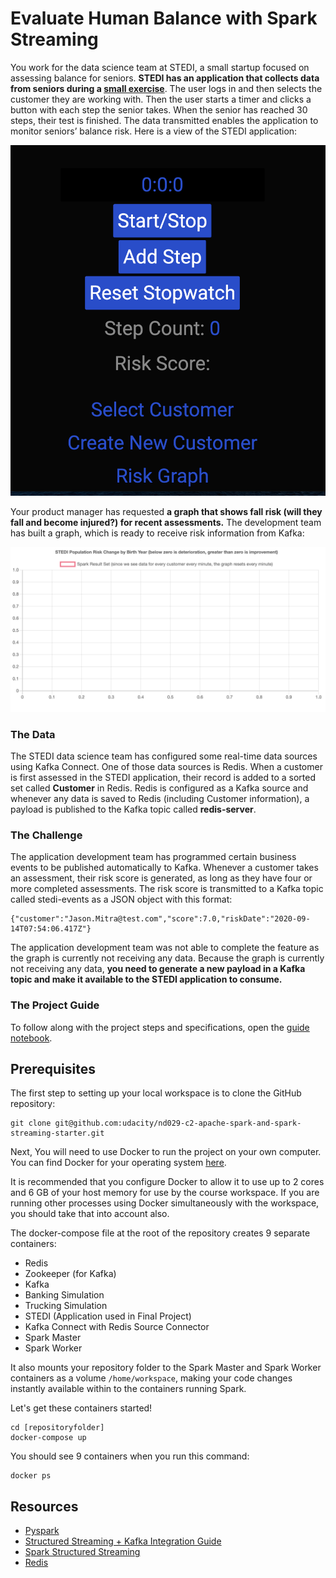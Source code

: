 # Evaluate Human Balance with Spark Streaming
You work for the data science team at STEDI, a small startup focused on assessing balance for seniors. **STEDI has an application that collects data from seniors during a [small exercise](https://www.youtube.com/watch?v=XosjuXTCGeg&feature=youtu.be)**. The user logs in and then selects the customer they are working with. Then the user starts a timer and clicks a button with each step the senior takes. When the senior has reached 30 steps, their test is finished. The data transmitted enables the application to monitor seniors’ balance risk. Here is a view of the STEDI application:

![STEDI Application](./images/stedi_application.png)

Your product manager has requested **a graph that shows fall risk (will they fall and become injured?) for recent assessments.** The development team has built a graph, which is ready to receive risk information from Kafka:

![STEDI Risk Graph](./images/stedi_risk_graph.png)

### The Data
The STEDI data science team has configured some real-time data sources using Kafka Connect. One of those data sources is Redis. When a customer is first assessed in the STEDI application, their record is added to a sorted set called **Customer** in Redis. Redis is configured as a Kafka source and whenever any data is saved to Redis (including Customer information), a payload is published to the Kafka topic called **redis-server**.

### The Challenge
The application development team has programmed certain business events to be published automatically to Kafka. Whenever a customer takes an assessment, their risk score is generated, as long as they have four or more completed assessments. The risk score is transmitted to a Kafka topic called stedi-events as a JSON object with this format:
```
{"customer":"Jason.Mitra@test.com","score":7.0,"riskDate":"2020-09-14T07:54:06.417Z"}
```
The application development team was not able to complete the feature as the graph is currently not receiving any data. Because the graph is currently not receiving any data, **you need to generate a new payload in a Kafka topic and make it available to the STEDI application to consume.**

### The Project Guide
To follow along with the project steps and specifications, open the [guide notebook](./Guide.ipynb).

## Prerequisites
The first step to setting up your local workspace is to clone the GitHub repository:
```
git clone git@github.com:udacity/nd029-c2-apache-spark-and-spark-streaming-starter.git
```
Next, You will need to use Docker to run the project on your own computer. You can find Docker for your operating system [here](https://docs.docker.com/get-docker/).

It is recommended that you configure Docker to allow it to use up to 2 cores and 6 GB of your host memory for use by the course workspace. If you are running other processes using Docker simultaneously with the workspace, you should take that into account also.

The docker-compose file at the root of the repository creates 9 separate containers:
- Redis
- Zookeeper (for Kafka)
- Kafka
- Banking Simulation
- Trucking Simulation
- STEDI (Application used in Final Project)
- Kafka Connect with Redis Source Connector
- Spark Master
- Spark Worker

It also mounts your repository folder to the Spark Master and Spark Worker containers as a volume `/home/workspace`, making your code changes instantly available within to the containers running Spark.

Let's get these containers started!
```
cd [repositoryfolder]
docker-compose up
```
You should see 9 containers when you run this command:
```
docker ps
```

## Resources
- [Pyspark](https://spark.apache.org/docs/latest/api/python/index.html)
- [Structured Streaming + Kafka Integration Guide](https://spark.apache.org/docs/latest/structured-streaming-kafka-integration.html)
- [Spark Structured Streaming](https://spark.apache.org/docs/latest/structured-streaming-programming-guide.html)
- [Redis](https://redis.io/docs/latest/develop/get-started/)




